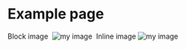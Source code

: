 # Example page

Block image
​
![my image](http://via.placeholder.com/350x150)
​
Inline image ![my image](http://via.placeholder.com/350x150)

